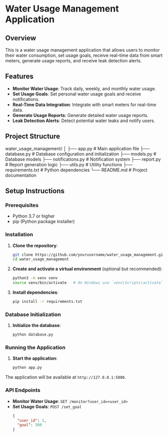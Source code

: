# Water Usage Management Application

## Overview
This is a water usage management application that allows users to monitor their water consumption, set usage goals, receive real-time data from smart meters, generate usage reports, and receive leak detection alerts.

## Features
- **Monitor Water Usage**: Track daily, weekly, and monthly water usage.
- **Set Usage Goals**: Set personal water usage goals and receive notifications.
- **Real-Time Data Integration**: Integrate with smart meters for real-time data.
- **Generate Usage Reports**: Generate detailed water usage reports.
- **Leak Detection Alerts**: Detect potential water leaks and notify users.

## Project Structure
water_usage_management/
│
├── app.py # Main application file
├── database.py # Database configuration and initialization
├── models.py # Database models
├── notifications.py # Notification system
├── report.py # Report generation logic
├── utils.py # Utility functions
├── requirements.txt # Python dependencies
└── README.md # Project documentation

## Setup Instructions

### Prerequisites
- Python 3.7 or higher
- pip (Python package installer)

### Installation
1. **Clone the repository**:
    ```bash
    git clone https://github.com/yourusername/water_usage_management.git
    cd water_usage_management
    ```

2. **Create and activate a virtual environment** (optional but recommended):
    ```bash
    python3 -m venv venv
    source venv/bin/activate   # On Windows use `venv\Scripts\activate`
    ```

3. **Install dependencies**:
    ```bash
    pip install -r requirements.txt
    ```

### Database Initialization
1. **Initialize the database**:
    ```bash
    python database.py
    ```

### Running the Application
1. **Start the application**:
    ```bash
    python app.py
    ```

The application will be available at `http://127.0.0.1:5000`.

### API Endpoints

- **Monitor Water Usage**: `GET /monitor?user_id=<user_id>`
- **Set Usage Goals**: `POST /set_goal`
  ```json
  {
    "user_id": 1,
    "goal": 500
  }

